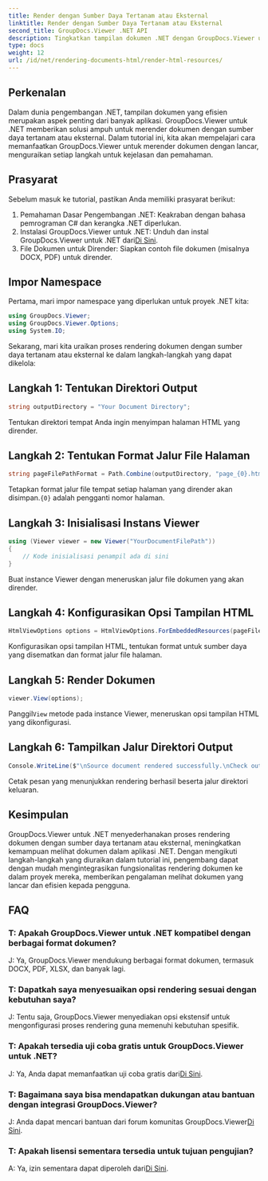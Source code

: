 ```yaml
---
title: Render dengan Sumber Daya Tertanam atau Eksternal
linktitle: Render dengan Sumber Daya Tertanam atau Eksternal
second_title: GroupDocs.Viewer .NET API
description: Tingkatkan tampilan dokumen .NET dengan GroupDocs.Viewer untuk rendering yang lancar. Ikuti tutorial kami untuk integrasi yang efisien dan pengalaman pengguna yang unggul.
type: docs
weight: 12
url: /id/net/rendering-documents-html/render-html-resources/
---
```

## Perkenalan

Dalam dunia pengembangan .NET, tampilan dokumen yang efisien merupakan aspek penting dari banyak aplikasi. GroupDocs.Viewer untuk .NET memberikan solusi ampuh untuk merender dokumen dengan sumber daya tertanam atau eksternal. Dalam tutorial ini, kita akan mempelajari cara memanfaatkan GroupDocs.Viewer untuk merender dokumen dengan lancar, menguraikan setiap langkah untuk kejelasan dan pemahaman.

## Prasyarat

Sebelum masuk ke tutorial, pastikan Anda memiliki prasyarat berikut:

1. Pemahaman Dasar Pengembangan .NET: Keakraban dengan bahasa pemrograman C# dan kerangka .NET diperlukan.
2.  Instalasi GroupDocs.Viewer untuk .NET: Unduh dan instal GroupDocs.Viewer untuk .NET dari[Di Sini](https://releases.groupdocs.com/viewer/net/).
3. File Dokumen untuk Dirender: Siapkan contoh file dokumen (misalnya DOCX, PDF) untuk dirender.

## Impor Namespace

Pertama, mari impor namespace yang diperlukan untuk proyek .NET kita:

```csharp
using GroupDocs.Viewer;
using GroupDocs.Viewer.Options;
using System.IO;
```

Sekarang, mari kita uraikan proses rendering dokumen dengan sumber daya tertanam atau eksternal ke dalam langkah-langkah yang dapat dikelola:

## Langkah 1: Tentukan Direktori Output

```csharp
string outputDirectory = "Your Document Directory";
```

Tentukan direktori tempat Anda ingin menyimpan halaman HTML yang dirender.

## Langkah 2: Tentukan Format Jalur File Halaman

```csharp
string pageFilePathFormat = Path.Combine(outputDirectory, "page_{0}.html");
```

Tetapkan format jalur file tempat setiap halaman yang dirender akan disimpan.`{0}` adalah pengganti nomor halaman.

## Langkah 3: Inisialisasi Instans Viewer

```csharp
using (Viewer viewer = new Viewer("YourDocumentFilePath"))
{
    // Kode inisialisasi penampil ada di sini
}
```

Buat instance Viewer dengan meneruskan jalur file dokumen yang akan dirender.

## Langkah 4: Konfigurasikan Opsi Tampilan HTML

```csharp
HtmlViewOptions options = HtmlViewOptions.ForEmbeddedResources(pageFilePathFormat);
```

Konfigurasikan opsi tampilan HTML, tentukan format untuk sumber daya yang disematkan dan format jalur file halaman.

## Langkah 5: Render Dokumen

```csharp
viewer.View(options);
```

 Panggil`View` metode pada instance Viewer, meneruskan opsi tampilan HTML yang dikonfigurasi.

## Langkah 6: Tampilkan Jalur Direktori Output

```csharp
Console.WriteLine($"\nSource document rendered successfully.\nCheck output in: {outputDirectory}");
```

Cetak pesan yang menunjukkan rendering berhasil beserta jalur direktori keluaran.

## Kesimpulan

GroupDocs.Viewer untuk .NET menyederhanakan proses rendering dokumen dengan sumber daya tertanam atau eksternal, meningkatkan kemampuan melihat dokumen dalam aplikasi .NET. Dengan mengikuti langkah-langkah yang diuraikan dalam tutorial ini, pengembang dapat dengan mudah mengintegrasikan fungsionalitas rendering dokumen ke dalam proyek mereka, memberikan pengalaman melihat dokumen yang lancar dan efisien kepada pengguna.

## FAQ

### T: Apakah GroupDocs.Viewer untuk .NET kompatibel dengan berbagai format dokumen?

J: Ya, GroupDocs.Viewer mendukung berbagai format dokumen, termasuk DOCX, PDF, XLSX, dan banyak lagi.

### T: Dapatkah saya menyesuaikan opsi rendering sesuai dengan kebutuhan saya?

J: Tentu saja, GroupDocs.Viewer menyediakan opsi ekstensif untuk mengonfigurasi proses rendering guna memenuhi kebutuhan spesifik.

### T: Apakah tersedia uji coba gratis untuk GroupDocs.Viewer untuk .NET?

 J: Ya, Anda dapat memanfaatkan uji coba gratis dari[Di Sini](https://releases.groupdocs.com/).

### T: Bagaimana saya bisa mendapatkan dukungan atau bantuan dengan integrasi GroupDocs.Viewer?

 J: Anda dapat mencari bantuan dari forum komunitas GroupDocs.Viewer[Di Sini](https://forum.groupdocs.com/c/viewer/9).

### T: Apakah lisensi sementara tersedia untuk tujuan pengujian?

 A: Ya, izin sementara dapat diperoleh dari[Di Sini](https://purchase.groupdocs.com/temporary-license/).